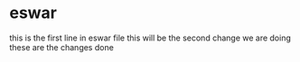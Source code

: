 # eswar
this is the first line in eswar file
this will be the second change we are doing
these are the changes done
